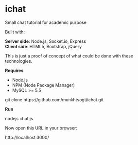 # ichat

<p>Small chat tutorial for academic purpose</p>

Built with:
<p>
<b>Server side</b>: Node.js, Socket.io, Express <br/>
<b>Client side</b>: HTML5, Bootstrap, jQuery
</p>
<p>This is just a proof of concept of what could be done with these technologies.</p>

<p><b>Requires</b></p>

<ul>
  <li>Node.js</li>
  <li>NPM (Node Package Manager)</li>
  <li>MySQL >= 5.5</li>
</ul>

<p>git clone https://github.com/munkhtsogt/ichat.git</p>
<p><b>Run</b></p>
<p>nodejs chat.js</p>
<p>Now open this URL in your browser:</p>

<p>http://localhost:3000/</p>
